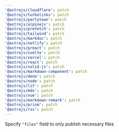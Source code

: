```yaml
---
'@astrojs/cloudflare': patch
'@astrojs/turbolinks': patch
'@astrojs/partytown': patch
'@astrojs/alpinejs': patch
'@astrojs/prefetch': patch
'@astrojs/tailwind': patch
'@astrojs/markdoc': patch
'@astrojs/netlify': patch
'@astrojs/preact': patch
'@astrojs/svelte': patch
'@astrojs/vercel': patch
'@astrojs/react': patch
'@astrojs/solid-js': patch
'@astrojs/markdown-component': patch
'@astrojs/deno': patch
'@astrojs/node': patch
'@astrojs/lit': patch
'@astrojs/mdx': patch
'@astrojs/vue': patch
'@astrojs/markdown-remark': patch
'@astrojs/prism': patch
'@astrojs/rss': patch
---
```


Specify `"files"` field to only publish necessary files
